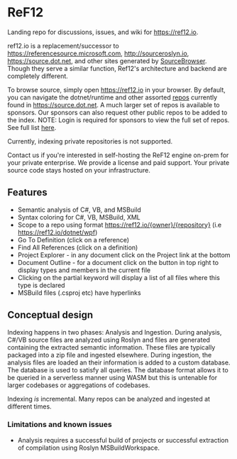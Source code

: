 # ReF12
Landing repo for discussions, issues, and wiki for https://ref12.io.

ref12.io is a replacement/successor to https://referencesource.microsoft.com, http://sourceroslyn.io, https://source.dot.net, and other sites generated by [SourceBrowser](https://github.com/KirillOsenkov/SourceBrowser). Though they serve a similar function, Ref12's architecture and backend are completely different.

To browse source, simply open https://ref12.io in your browser. By default, you can navigate the dotnet/runtime and other assorted [repos](https://ref12.io/?rightMode=repossummary&access=Public) currently found in https://source.dot.net. A much larger set of repos is available to sponsors. Our sponsors can also request other public repos to be added to the index. NOTE: Login is required for sponsors to view the full set of repos. See full list [here](https://ref12.io/?rightMode=repossummary&access=Internal).

Currently, indexing private repositories is not supported.

Contact us if you're interested in self-hosting the ReF12 engine on-prem for your private enterprise. We provide a license and paid support. Your private source code stays hosted on your infrastructure.

## Features
* Semantic analysis of C#, VB, and MSBuild
* Syntax coloring for C#, VB, MSBuild, XML
* Scope to a repo using format https://ref12.io/{owner}/{repository} (i.e https://ref12.io/dotnet/wpf)
* Go To Definition (click on a reference)
* Find All References (click on a definition)
* Project Explorer - in any document click on the Project link at the bottom
* Document Outline - for a document click on the button in top right to display types and members in the current file
* Clicking on the partial keyword will display a list of all files where this type is declared
* MSBuild files (.csproj etc) have hyperlinks

## Conceptual design

Indexing happens in two phases: Analysis and Ingestion. During analysis, C#/VB source files are analyzed using Roslyn and files are generated containing the extracted semantic information. These files are typically packaged into a zip file and ingested elsewhere. During ingestion, the analysis files are loaded an their information is added to a custom database. The database is used to satisfy all queries. The database format allows it to be queried in a serverless manner using WASM but this is untenable for larger codebases or aggregations of codebases.

Indexing *is* incremental. Many repos can be analyzed and ingested at different times.

### Limitations and known issues
 * Analysis requires a successful build of projects or successful extraction of compilation using Roslyn MSBuildWorkspace.
